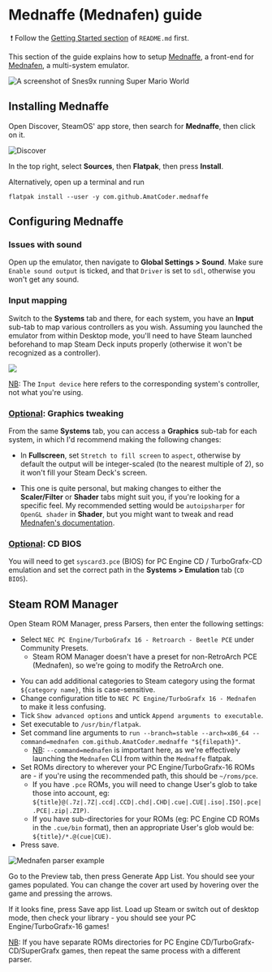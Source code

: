 # Mednaffe (Mednafen) guide

 ❗ Follow the [Getting Started section](../README.md#getting-started) of `README.md` first.

This section of the guide explains how to setup [Mednaffe](https://github.com/AmatCoder/mednaffe), a front-end for [Mednafen](https://mednafen.github.io/), a multi-system emulator.

<img src="https://user-images.githubusercontent.com/9209426/157373278-adeecff8-726d-414d-a599-5ac4fa143afb.png" title="" alt="A screenshot of Snes9x running Super Mario World" data-align="inline">

## Installing Mednaffe

Open Discover, SteamOS' app store, then search for **Mednaffe**, then click on it.

![Discover](https://user-images.githubusercontent.com/9209426/157377104-dfa105bb-d82c-401a-bb7d-d5590585c2cc.png)

In the top right, select **Sources**, then **Flatpak**, then press **Install**.

Alternatively, open up a terminal and run

```
flatpak install --user -y com.github.AmatCoder.mednaffe
```

## Configuring Mednaffe

### Issues with sound

Open up the emulator, then navigate to **Global Settings > Sound**. Make sure `Enable sound output` is ticked, and that `Driver` is set to `sdl`, otherwise you won't get any sound. 

### Input mapping

Switch to the **Systems** tab and there, for each system, you have an **Input** sub-tab to map various controllers as you wish. Assuming you launched the emulator from within Desktop mode, you'll need to have Steam launched beforehand to map Steam Deck inputs properly (otherwise it won't be recognized as a controller).

![](https://user-images.githubusercontent.com/9209426/157373743-a198fc69-7eeb-43e4-b091-484ad9dfb1ec.png)

<u>NB</u>: The `Input device` here refers to the corresponding system's controller, not what you're using.

### <u>Optional</u>: Graphics tweaking

From the same **Systems** tab, you can access a **Graphics** sub-tab for each system, in which I'd recommend making the following changes:

* In **Fullscreen**, set `Stretch to fill screen` to `aspect`, otherwise by default the output will be integer-scaled (to the nearest multiple of 2), so it won't fill your Steam Deck's screen.

* This one is quite personal, but making changes to either the **Scaler/Filter** or **Shader** tabs might suit you, if you're looking for a specific feel. My recommended setting would be `autoipsharper` for `OpenGL shader` in **Shader**, but you might want to tweak and read [Mednafen's documentation](https://mednafen.github.io/documentation/).

### <u>Optional</u>: CD BIOS

You will need to get `syscard3.pce` (BIOS) for PC Engine CD / TurboGrafx-CD emulation and set the correct path in the **Systems > Emulation** tab (`CD BIOS`).

## Steam ROM Manager

Open Steam ROM Manager, press Parsers, then enter the following settings:

* Select `NEC PC Engine/TurboGrafx 16 - Retroarch - Beetle PCE` under Community Presets.
  - Steam ROM Manager doesn't have a preset for non-RetroArch PCE (Mednafen), so we're going to modify the RetroArch one.
- You can add additional categories to Steam category using the format `${category name}`, this is case-sensitive.
- Change configuration title to `NEC PC Engine/TurboGrafx 16 - Mednafen` to make it less confusing.
- Tick `Show advanced options` and untick `Append arguments to executable`.
- Set executable to `/usr/bin/flatpak`.
- Set command line arguments to `run --branch=stable --arch=x86_64 --command=mednafen com.github.AmatCoder.mednaffe "${filepath}"`.
  - <u>NB</u>: `--command=mednafen` is important here, as we're effectively launching the `Mednafen` CLI from within the `Mednaffe` flatpak.
- Set ROMs directory to wherever your PC Engine/TurboGrafx-16 ROMs are - if you're using the recommended path, this should be `~/roms/pce`.
  - If you have `.pce` ROMs, you will need to change User's glob to take those into account, eg: `${title}@(.7z|.7Z|.ccd|.CCD|.chd|.CHD|.cue|.CUE|.iso|.ISO|.pce|.PCE|.zip|.ZIP)`.
  - If you have sub-directories for your ROMs (eg: PC Engine CD ROMs in the `.cue/bin` format), then an appropriate User's glob would be: `${title}/*.@(cue|CUE)`.
- Press save.

![Mednafen parser example](https://user-images.githubusercontent.com/9209426/157376859-9af92e02-ca56-4849-b4b3-8e2610162ff4.png)

Go to the Preview tab, then press Generate App List. You should see your games populated. You can change the cover art used by hovering over the game and pressing the arrows.

If it looks fine, press Save app list. Load up Steam or switch out of desktop mode, then check your library - you should see your PC Engine/TurboGrafx-16 games!

<u>NB</u>: If you have separate ROMs directories for PC Engine CD/TurboGrafx-CD/SuperGrafx games, then repeat the same process with a different parser.
